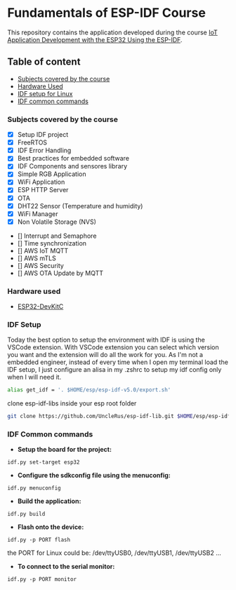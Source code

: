 # Fundamentals of ESP-IDF Course

This repository contains the application developed during the course [IoT Application Development with the ESP32 Using the ESP-IDF](https://www.udemy.com/course/iot-application-development-with-the-esp32-using-the-esp-idf/).

## Table of content
  - [Subjects covered by the course](#subjects-covered-by-the-course)
  - [Hardware Used](#hardware-used)
  - [IDF setup for Linux](#idf-setup)
  - [IDF common commands](#idf-common-commands)

### Subjects covered by the course

- [x] Setup IDF project
- [x] FreeRTOS
- [x] IDF Error Handling
- [x] Best practices for embedded software
- [x] IDF Components and sensores library
- [x] Simple RGB Application
- [x] WiFi Application
- [x] ESP HTTP Server
- [x] OTA
- [x] DHT22 Sensor (Temperature and humidity)
- [x] WiFi Manager
- [x] Non Volatile Storage (NVS)
- [] Interrupt and Semaphore
- [] Time synchronization
- [] AWS IoT MQTT
- [] AWS mTLS
- [] AWS Security
- [] AWS OTA Update by MQTT

### Hardware used

- [ESP32-DevKitC](https://docs.espressif.com/projects/esp-idf/en/latest/esp32/hw-reference/esp32/get-started-devkitc.html)

### IDF Setup

Today the best option to setup the environment with IDF is using the VSCode extension. With VSCode extension you can select which version you want and the extension will do all the work for you. As I'm not a embedded engineer, instead of every time when I open my terminal load the IDF setup, I just configure an alisa in my .zshrc to setup my idf config only when I will need it. 

```bash
alias get_idf = '. $HOME/esp/esp-idf-v5.0/export.sh'
```

clone esp-idf-libs inside your esp root folder 

```bash
git clone https://github.com/UncleRus/esp-idf-lib.git $HOME/esp/esp-idf-lib
```

### IDF Common commands

- **Setup the board for the project:**

```
idf.py set-target esp32
```

- **Configure the sdkconfig file using the menuconfig:**

```
idf.py menuconfig
```

- **Build the application:**

```
idf.py build
```

- **Flash onto the device:**

```
idf.py -p PORT flash
```

the PORT for Linux could be: /dev/ttyUSB0, /dev/ttyUSB1, /dev/ttyUSB2 ...


- **To connect to the serial monitor:**

```
idf.py -p PORT monitor
```